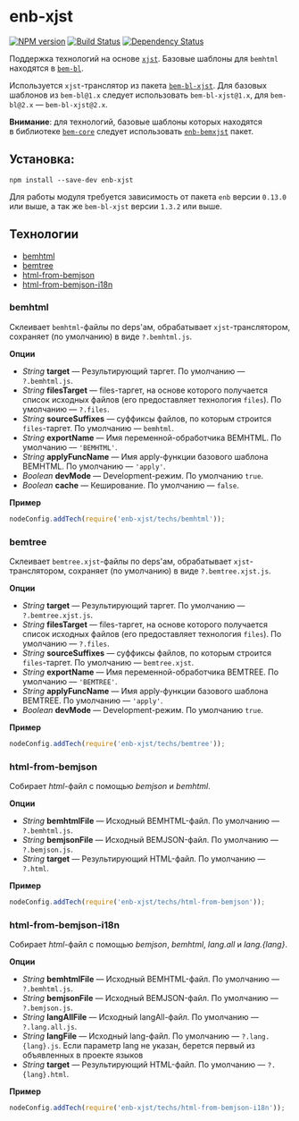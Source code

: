 enb-xjst
========

[![NPM version](http://img.shields.io/npm/v/enb-xjst.svg?style=flat)](http://badge.fury.io/js/enb-xjst) [![Build Status](http://img.shields.io/travis/enb-bem/enb-xjst/master.svg?style=flat)](https://travis-ci.org/enb-bem/enb-xjst) [![Dependency Status](http://img.shields.io/david/enb-bem/enb-xjst.svg?style=flat)](https://david-dm.org/enb-bem/enb-xjst)

Поддержка технологий на&nbsp;основе [`xjst`](https://github.com/bem/xjst).
Базовые шаблоны для `bemhtml` находятся в&nbsp;[`bem-bl`](https://github.com/bem/bem-bl).

Используется `xjst`-транслятор из пакета [`bem-bl-xjst`](https://github.com/bem/bem-bl-xjst). Для базовых шаблонов из `bem-bl@1.x` следует использовать `bem-bl-xjst@1.x`, для `bem-bl@2.x` — `bem-bl-xjst@2.x`.

**Внимание**: для технологий, базовые шаблоны которых находятся в&nbsp;библиотеке [`bem-core`](https://github.com/bem/bem-core) следует использовать [`enb-bemxjst`](https://github.com/enb-bem/enb-bemxjst) пакет.

Установка:
----------

```
npm install --save-dev enb-xjst
```
Для работы модуля требуется зависимость от пакета `enb` версии `0.13.0` или выше, а так же `bem-bl-xjst` версии `1.3.2` или выше.

Технологии
----------
* [bemhtml](#bemhtml)
* [bemtree](#bemtree)
* [html-from-bemjson](#html-from-bemjson)
* [html-from-bemjson-i18n](#html-from-bemjson-i18n)

### bemhtml

Склеивает `bemhtml`-файлы по deps'ам, обрабатывает `xjst`-транслятором, сохраняет (по умолчанию) в виде `?.bemhtml.js`.

**Опции**

* *String* **target** — Результирующий таргет. По умолчанию — `?.bemhtml.js`.
* *String* **filesTarget** — files-таргет, на основе которого получается список исходных файлов (его предоставляет технология `files`). По умолчанию — `?.files`.
* *String* **sourceSuffixes** — суффиксы файлов, по которым строится `files`-таргет. По умолчанию — `bemhtml`.
* *String* **exportName** — Имя переменной-обработчика BEMHTML. По умолчанию — `'BEMHTML'`.
* *String* **applyFuncName** — Имя apply-функции базового шаблона BEMHTML. По умолчанию — `'apply'`.
* *Boolean* **devMode** — Development-режим.  По умолчанию `true`.
* *Boolean* **cache** — Кеширование. По умолчанию — `false`.

**Пример**

```javascript
nodeConfig.addTech(require('enb-xjst/techs/bemhtml'));
```

### bemtree

Склеивает `bemtree.xjst`-файлы по deps'ам, обрабатывает `xjst`-транслятором, сохраняет (по умолчанию) в виде `?.bemtree.xjst.js`.

**Опции**

* *String* **target** — Результирующий таргет. По умолчанию — `?.bemtree.xjst.js`.
* *String* **filesTarget** — files-таргет, на основе которого получается список исходных файлов (его предоставляет технология `files`). По умолчанию — `?.files`.
* *String* **sourceSuffixes** — суффиксы файлов, по которым строится `files`-таргет. По умолчанию — `bemtree.xjst`.
* *String* **exportName** — Имя переменной-обработчика BEMTREE. По умолчанию — `'BEMTREE'`.
* *String* **applyFuncName** — Имя apply-функции базового шаблона BEMTREE. По умолчанию — `'apply'`.
* *Boolean* **devMode** — Development-режим. По умолчанию `true`.

**Пример**

```javascript
nodeConfig.addTech(require('enb-xjst/techs/bemtree'));
```

### html-from-bemjson

Собирает *html*-файл с помощью *bemjson* и *bemhtml*.

**Опции**

* *String* **bemhtmlFile** — Исходный BEMHTML-файл. По умолчанию — `?.bemhtml.js`.
* *String* **bemjsonFile** — Исходный BEMJSON-файл. По умолчанию — `?.bemjson.js`.
* *String* **target** — Результирующий HTML-файл. По умолчанию — `?.html`.

**Пример**

```javascript
nodeConfig.addTech(require('enb-xjst/techs/html-from-bemjson'));
```

### html-from-bemjson-i18n

Собирает *html*-файл с помощью *bemjson*, *bemhtml*, *lang.all* и *lang.{lang}*.

**Опции**

* *String* **bemhtmlFile** — Исходный BEMHTML-файл. По умолчанию — `?.bemhtml.js`.
* *String* **bemjsonFile** — Исходный BEMJSON-файл. По умолчанию — `?.bemjson.js`.
* *String* **langAllFile** — Исходный langAll-файл. По умолчанию — `?.lang.all.js`.
* *String* **langFile** — Исходный lang-файл. По умолчанию — `?.lang.{lang}.js`. Если параметр lang не указан, берется первый из объявленных в проекте языков
* *String* **target** — Результирующий HTML-файл. По умолчанию — `?.{lang}.html`.

**Пример**

```javascript
nodeConfig.addTech(require('enb-xjst/techs/html-from-bemjson-i18n'));
```
